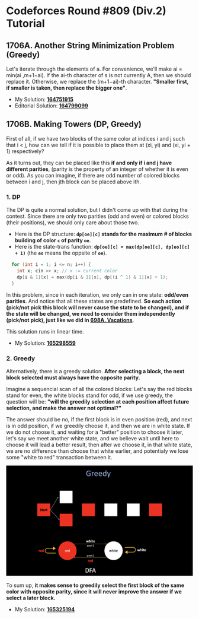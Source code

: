 # Codeforces Round #809 (Div.2) Tutorial

## 1706A. Another String Minimization Problem (Greedy)

Let's iterate through the elements of a. For convenience, we'll make ai = min(ai ,m+1−ai). If the ai-th character of s is not currently A, then we should replace it. Otherwise, we replace the (m+1−ai)-th character. **"Smaller first, if smaller is taken, then replace the bigger one"**.

* My Solution: **[164751915](https://codeforces.com/contest/1706/submission/164751915)**
* Editorial Solution: **[164799099](https://codeforces.com/contest/1706/submission/164799099)**


## 1706B. Making Towers (DP, Greedy)

First of all, if we have two blocks of the same color at indices i and j such that i < j, how can we tell if it is possible to place them at (xi, yi) and (xi, yi + 1) respectively?

As it turns out, they can be placed like this **if and only if i and j have different parities**, (parity is the property of an integer of whether it is even or odd).
As you can imagine, if there are odd number of colored blocks between i and j, then jth block can be placed above ith.

### 1. DP

The DP is quite a normal solution, but I didn't come up with that during the contest. Since there are only two parities (odd and even) or colored blocks (their positions), we should only care about those two. 

* Here is the DP structure: **`dp[oe][c]` stands for the maximum # of blocks building of color `c` of parity `oe`**.
* Here is the state-trans function: **`dp[oe][c] = max(dp[oe][c], dp[eo][c] + 1)`** (the **`eo`** means the oppsite of **`oe`**).

```cpp
  for (int i = 1; i <= n; i++) {
    int x; cin >> x; // x := current color
    dp[i & 1][x] = max(dp[i & 1][x], dp[(i ^ 1) & 1][x] + 1);
  }
```

In this problem, since in each iteration, we only can in one state: **odd/even parities**. And notice that all these states are predefined. **So each action (pick/not pick this block will never cause the state to be changed), and if the state will be changed, we need to consider them independently (pick/not pick), just like we did in [698A. Vacations](https://codeforces.com/problemset/problem/698/A)**.

This solution runs in linear time. 

* My Solution: **[165298559](https://codeforces.com/contest/1706/submission/165298559)**

### 2. Greedy

Alternatively, there is a greedy solution. **After selecting a block, the next block selected must always have the opposite parity.**

Imagine a sequencial scan of all the colored blocks: Let's say the red blocks stand for even, the white blocks stand for odd, if we use greedy, the question will be: **"will the greedily selection at each position affect future selection, and make the answer not optimal?"**

The answer should be no, if the first block is in even position (red), and next is in odd position, if we greedily choose it, and then we are in white state. If we do not choose it, and waiting for a "better" position to choose it later, let's say we meet another white state, and we believe wait until here to choose it will lead a better result, then after we choose it, in that white state, we are no difference than choose that white earlier, and potentialy we lose some "white to red"
transaction between it.

![greedy](Sources/greedy.png)

To sum up, **it makes sense to greedily select the first block of the same color with opposite parity, since it will never improve the answer if we select a later block.**


* My Solution: **[165325194](https://codeforces.com/contest/1706/submission/165325194)**


